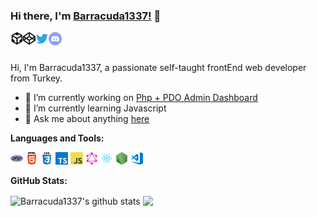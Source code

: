 ### Hi there, I'm [Barracuda1337!](https://Barracuda1337.github.io) 👋

<a href="https://codesandbox.io/u/Barracuda1337">
  <img align="left" alt="Barracuda1337 | CodeSandbox" width="20px" src="https://raw.githubusercontent.com/Barracuda1337/Barracuda1337/main/assets/codesandbox.svg" />
</a>
<a href="https://codepen.io/yunuskaratas">
  <img align="left" alt="Barracuda1337 | Codepen" width="20px" src="https://raw.githubusercontent.com/Barracuda1337/Barracuda1337/main/assets/codepen.png" />
</a>
<a href="https://twitter.com/xtraquila">
  <img align="left" alt="Barracuda1337 | Twitter" width="21px" src="https://raw.githubusercontent.com/Barracuda1337/Barracuda1337/main/assets/twitter.svg" />
</a>
<a href="https://discord.gg/rjenWdFDrA">
  <img align="left" alt="Barracuda1337's Discord" width="21px" src="https://raw.githubusercontent.com/Barracuda1337/barracuda1337/main/assets/discord-round.svg" />
</a>

<br />
<br />

Hi, I'm Barracuda1337, a passionate self-taught frontEnd web developer from Turkey.

- 🔭 I’m currently working on [Php + PDO Admin Dashboard](https://github.com)
- 🌱 I’m currently learning Javascript
- 💬 Ask me about anything [here](https://mail:iletisim@yunuskaratas.com.tr)

**Languages and Tools:**  

<code><img height="20" src="https://raw.githubusercontent.com/github/explore/80688e429a7d4ef2fca1e82350fe8e3517d3494d/topics/php/php.png"></code>
<code><img height="20" src="https://raw.githubusercontent.com/github/explore/80688e429a7d4ef2fca1e82350fe8e3517d3494d/topics/html/html.png"></code>
<code><img height="20" src="https://raw.githubusercontent.com/github/explore/80688e429a7d4ef2fca1e82350fe8e3517d3494d/topics/css/css.png"></code>
<code><img height="20" src="https://raw.githubusercontent.com/github/explore/80688e429a7d4ef2fca1e82350fe8e3517d3494d/topics/typescript/typescript.png"></code>
<code><img height="20" src="https://raw.githubusercontent.com/github/explore/80688e429a7d4ef2fca1e82350fe8e3517d3494d/topics/javascript/javascript.png"></code>
<code><img height="20" src="https://raw.githubusercontent.com/github/explore/5c058a388828bb5fde0bcafd4bc867b5bb3f26f3/topics/graphql/graphql.png"></code>
<code><img height="20" src="https://raw.githubusercontent.com/github/explore/80688e429a7d4ef2fca1e82350fe8e3517d3494d/topics/react/react.png"></code>
<code><img height="20" src="https://raw.githubusercontent.com/github/explore/80688e429a7d4ef2fca1e82350fe8e3517d3494d/topics/nodejs/nodejs.png"></code>
<code><img height="20" src="https://raw.githubusercontent.com/github/explore/80688e429a7d4ef2fca1e82350fe8e3517d3494d/topics/visual-studio-code/visual-studio-code.png"></code>   

**GitHub Stats:**  

  <img align="center" src="https://github-readme-stats.vercel.app/api/top-langs/?username=barracuda1337&theme=dark&count_private=true&show_icons=true&hide_border=true" alt="Barracuda1337's github stats" />
  <img align="center" src="https://github-readme-stats.vercel.app/api?username=barracuda1337&count_private=true&show_icons=true&theme=dark&hide_border=true" />
